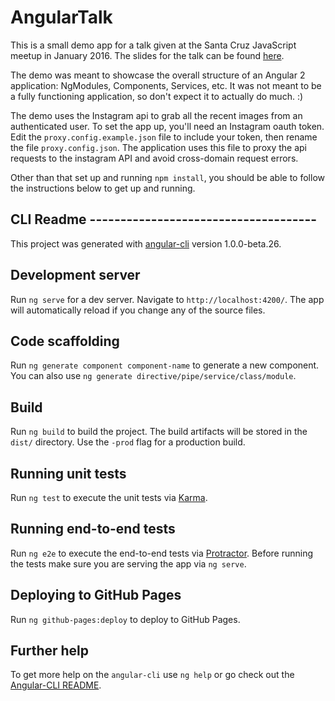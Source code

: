 # AngularTalk

This is a small demo app for a talk given at the Santa Cruz JavaScript meetup in January 2016.
The slides for the talk can be found [here](https://slides.com/chadjewsbury/angular-2/).


The demo was meant to showcase the overall structure of an Angular 2 application: NgModules, Components, Services, etc.
It was not meant to be a fully functioning application, so don't expect it to actually do much. :)


The demo uses the Instagram api to grab all the recent images from an authenticated user.
To set the app up, you'll need an Instagram oauth token. Edit the `proxy.config.example.json` file to include your token, then rename the file `proxy.config.json`.
The application uses this file to proxy the api requests to the instagram API and avoid cross-domain request errors.

Other than that set up and running `npm install`, you should be able to follow the instructions below to get up and running.

## CLI Readme -------------------------------------
This project was generated with [angular-cli](https://github.com/angular/angular-cli) version 1.0.0-beta.26.

## Development server
Run `ng serve` for a dev server. Navigate to `http://localhost:4200/`. The app will automatically reload if you change any of the source files.

## Code scaffolding

Run `ng generate component component-name` to generate a new component. You can also use `ng generate directive/pipe/service/class/module`.

## Build

Run `ng build` to build the project. The build artifacts will be stored in the `dist/` directory. Use the `-prod` flag for a production build.

## Running unit tests

Run `ng test` to execute the unit tests via [Karma](https://karma-runner.github.io).

## Running end-to-end tests

Run `ng e2e` to execute the end-to-end tests via [Protractor](http://www.protractortest.org/).
Before running the tests make sure you are serving the app via `ng serve`.

## Deploying to GitHub Pages

Run `ng github-pages:deploy` to deploy to GitHub Pages.

## Further help

To get more help on the `angular-cli` use `ng help` or go check out the [Angular-CLI README](https://github.com/angular/angular-cli/blob/master/README.md).

